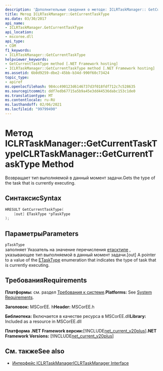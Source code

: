 ```yaml
---
description: 'Дополнительные сведения о методе: ICLRTaskManager:: GetCurrentTaskType'
title: Метод ICLRTaskManager::GetCurrentTaskType
ms.date: 03/30/2017
api_name:
- ICLRTaskManager.GetCurrentTaskType
api_location:
- mscoree.dll
api_type:
- COM
f1_keywords:
- ICLRTaskManager::GetCurrentTaskType
helpviewer_keywords:
- GetCurrentTaskType method [.NET Framework hosting]
- ICLRTaskManager::GetCurrentTaskType method [.NET Framework hosting]
ms.assetid: 6b0d9259-dbe2-45bb-b34d-990f60c73424
topic_type:
- apiref
ms.openlocfilehash: 984cc490123d6146737d3f018fdf712c7c528635
ms.sourcegitcommit: ddf7edb67715a5b9a45e3dd44536dabc153c1de0
ms.translationtype: MT
ms.contentlocale: ru-RU
ms.lasthandoff: 02/06/2021
ms.locfileid: "99799490"
---
```

# <a name="iclrtaskmanagergetcurrenttasktype-method"></a><span data-ttu-id="99c8d-103">Метод ICLRTaskManager::GetCurrentTaskType</span><span class="sxs-lookup"><span data-stu-id="99c8d-103">ICLRTaskManager::GetCurrentTaskType Method</span></span>

<span data-ttu-id="99c8d-104">Возвращает тип выполняемой в данный момент задачи.</span><span class="sxs-lookup"><span data-stu-id="99c8d-104">Gets the type of the task that is currently executing.</span></span>  
  
## <a name="syntax"></a><span data-ttu-id="99c8d-105">Синтаксис</span><span class="sxs-lookup"><span data-stu-id="99c8d-105">Syntax</span></span>  
  
```cpp  
HRESULT GetCurrentTaskType(  
    [out] ETaskType *pTaskType  
);  
```  
  
## <a name="parameters"></a><span data-ttu-id="99c8d-106">Параметры</span><span class="sxs-lookup"><span data-stu-id="99c8d-106">Parameters</span></span>  

 `pTaskType`  
 <span data-ttu-id="99c8d-107">заполняет Указатель на значение перечисления [етасктипе](etasktype-enumeration.md) , указывающее тип выполняемой в данный момент задачи.</span><span class="sxs-lookup"><span data-stu-id="99c8d-107">[out] A pointer to a value of the [ETaskType](etasktype-enumeration.md) enumeration that indicates the type of task that is currently executing.</span></span>  
  
## <a name="requirements"></a><span data-ttu-id="99c8d-108">Требования</span><span class="sxs-lookup"><span data-stu-id="99c8d-108">Requirements</span></span>  

 <span data-ttu-id="99c8d-109">**Платформы:** см. раздел [Требования к системе](../../get-started/system-requirements.md).</span><span class="sxs-lookup"><span data-stu-id="99c8d-109">**Platforms:** See [System Requirements](../../get-started/system-requirements.md).</span></span>  
  
 <span data-ttu-id="99c8d-110">**Заголовок:** MSCorEE. h</span><span class="sxs-lookup"><span data-stu-id="99c8d-110">**Header:** MSCorEE.h</span></span>  
  
 <span data-ttu-id="99c8d-111">**Библиотека:** Включается в качестве ресурса в MSCorEE.dll</span><span class="sxs-lookup"><span data-stu-id="99c8d-111">**Library:** Included as a resource in MSCorEE.dll</span></span>  
  
 <span data-ttu-id="99c8d-112">**Платформа .NET Framework версии:**[!INCLUDE[net_current_v20plus](../../../../includes/net-current-v20plus-md.md)]</span><span class="sxs-lookup"><span data-stu-id="99c8d-112">**.NET Framework Versions:** [!INCLUDE[net_current_v20plus](../../../../includes/net-current-v20plus-md.md)]</span></span>  
  
## <a name="see-also"></a><span data-ttu-id="99c8d-113">См. также</span><span class="sxs-lookup"><span data-stu-id="99c8d-113">See also</span></span>

- [<span data-ttu-id="99c8d-114">Интерфейс ICLRTaskManager</span><span class="sxs-lookup"><span data-stu-id="99c8d-114">ICLRTaskManager Interface</span></span>](iclrtaskmanager-interface.md)
